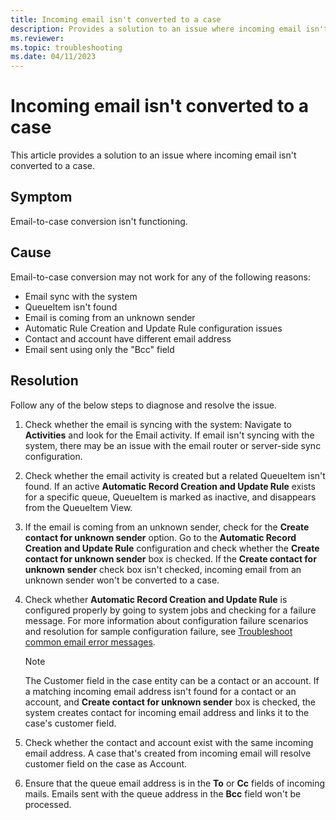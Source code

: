 ```yaml
---
title: Incoming email isn't converted to a case
description: Provides a solution to an issue where incoming email isn't converted to a case in Dynamics 365 Customer Service.
ms.reviewer: 
ms.topic: troubleshooting
ms.date: 04/11/2023
---
```


# Incoming email isn't converted to a case

This article provides a solution to an issue where incoming email isn't converted to a case.

## Symptom

Email-to-case conversion isn't functioning.

## Cause

Email-to-case conversion may not work for any of the following reasons:
- Email sync with the system
- QueueItem isn't found
- Email is coming from an unknown sender
- Automatic Rule Creation and Update Rule configuration issues
- Contact and account have different email address
- Email sent using only the "Bcc" field

## Resolution

Follow any of the below steps to diagnose and resolve the issue.

1. Check whether the email is syncing with the system: Navigate to **Activities** and look for the Email activity. If email isn't syncing with the system, there may be an issue with the email router or server-side sync configuration.
1. Check whether the email activity is created but a related QueueItem isn't found. If an active **Automatic Record Creation and Update Rule** exists for a specific queue, QueueItem is marked as inactive, and disappears from the QueueItem View.
1. If the email is coming from an unknown sender, check for the **Create contact for unknown sender** option. Go to the **Automatic Record Creation and Update Rule** configuration and check whether the **Create contact for unknown sender** box is checked. If the **Create contact for unknown sender** check box isn't checked, incoming email from an unknown sender won't be converted to a case.
1. Check whether **Automatic Record Creation and Update Rule** is configured properly by going to system jobs and checking for a failure message. For more information about configuration failure scenarios and resolution for sample configuration failure, see [Troubleshoot common email error messages](common-email-error-messages.md).

   > [!NOTE]
   > The Customer field in the case entity can be a contact or an account. If a matching incoming email address isn't found for a contact or an account, and **Create contact for unknown sender** box is checked, the system creates contact for incoming email address and links it to the case's customer field.

1. Check whether the contact and account exist with the same incoming email address. A case that's created from incoming email will resolve customer field on the case as Account.

1. Ensure that the queue email address is in the **To** or **Cc** fields of incoming mails. Emails sent with the queue address in the **Bcc** field won't be processed.
